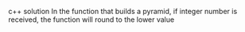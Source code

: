 c++ solution
In the function that builds a pyramid, if integer number is received, the function will round to the lower value
